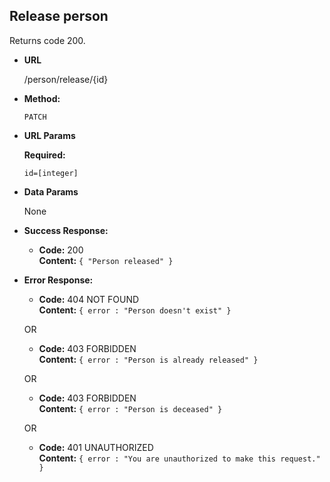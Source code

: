 **Release person**
----
  Returns code 200.

* **URL**

  /person/release/{id}

* **Method:**

  `PATCH`
  
*  **URL Params**

   **Required:**
 
   `id=[integer]`

* **Data Params**

  None

* **Success Response:**

  * **Code:** 200 <br />
    **Content:** `{ "Person released" }`
 
* **Error Response:**

  * **Code:** 404 NOT FOUND <br />
    **Content:** `{ error : "Person doesn't exist" }`

  OR
  
    * **Code:** 403 FORBIDDEN <br />
    **Content:** `{ error : "Person is already released" }`

  OR
    
    * **Code:** 403 FORBIDDEN <br />
    **Content:** `{ error : "Person is deceased" }`

  OR

  * **Code:** 401 UNAUTHORIZED <br />
    **Content:** `{ error : "You are unauthorized to make this request." }`

